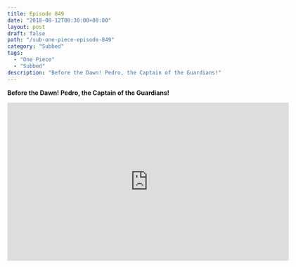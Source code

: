```yaml
---
title: Episode 849
date: "2018-08-12T00:30:00+00:00"
layout: post
draft: false
path: "/sub-one-piece-episode-849"
category: "Subbed"
tags:
  - "One Piece"
  - "Subbed"
description: "Before the Dawn! Pedro, the Captain of the Guardians!"
---
```


**Before the Dawn! Pedro, the Captain of the Guardians!**

<iframe width="640" height="360" src="https://www.rapidvideo.com/e/G6FRPHA5R6" frameborder="0" marginwidth=0 marginheight=0 scrolling=no allowfullscreen></iframe>

